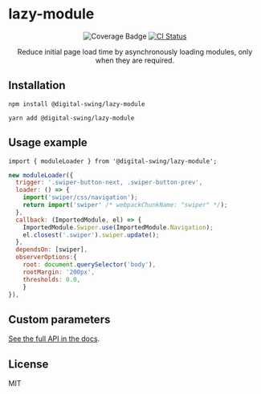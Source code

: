 # lazy-module

<div align="center">

![Coverage Badge](https://img.shields.io/endpoint?url=https://gist.githubusercontent.com/LucasDemea/47afa2dca4215d90df6248220a886a3e/raw/lazy-module__heads_main.json&style=flat-square)
[![CI Status](https://github.com/digital-swing/lazy-module/actions/workflows/test.yml/badge.svg)](https://github.com/digital-swing/lazy-module/actions/workflows/test.yml)

Reduce initial page load time by asynchronously loading modules, only when they are required.

</div>

## Installation

```console
npm install @digital-swing/lazy-module
```

```console
yarn add @digital-swing/lazy-module
```

## Usage example

`import { moduleLoader } from '@digital-swing/lazy-module';`

```js
new moduleLoader({
  trigger: '.swiper-button-next, .swiper-button-prev',
  loader: () => {
    import('swiper/css/navigation');
    return import('swiper' /* webpackChunkName: "swiper" */);
  },
  callback: (ImportedModule, el) => {
    ImportedModule.Swiper.use(ImportedModule.Navigation);
    el.closest('.swiper').swiper.update();
  },
  dependsOn: [swiper],
  observerOptions:{
    root: document.querySelector('body'),
    rootMargin: '200px',
    thresholds: 0.0,
    }
}),
```

## Custom parameters

[See the full API in the docs](https://digital-swing.github.io/lazy-module/types/types/LazyModuleConfig.html).

## License

MIT
